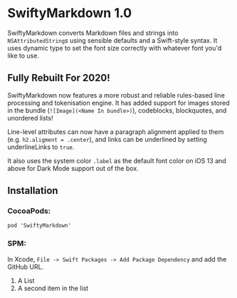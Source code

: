 # SwiftyMarkdown 1.0

SwiftyMarkdown converts Markdown files and strings into `NSAttributedString`s using sensible defaults and a Swift-style syntax. It uses dynamic type to set the font size correctly with whatever font you'd like to use.

## Fully Rebuilt For 2020!

SwiftyMarkdown now features a more robust and reliable rules-based line processing and tokenisation engine. It has added support for images stored in the bundle (`![Image](<Name In bundle>)`), codeblocks, blockquotes, and unordered lists!

Line-level attributes can now have a paragraph alignment applied to them (e.g. `h2.aligment = .center`), and links can be underlined by setting underlineLinks to `true`. 

It also uses the system color `.label` as the default font color on iOS 13 and above for Dark Mode support out of the box. 

## Installation

### CocoaPods:

`pod 'SwiftyMarkdown'`

### SPM: 

In Xcode, `File -> Swift Packages -> Add Package Dependency` and add the GitHub URL. 

1. A List
1. A second item in the list
